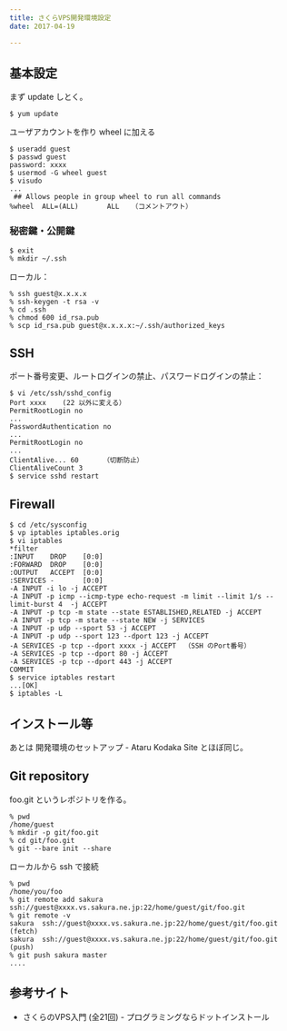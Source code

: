 ```yaml
---
title: さくらVPS開発環境設定
date: 2017-04-19

---
```


## 基本設定
まず update しとく。

```
$ yum update
```

ユーザアカウントを作り wheel に加える

```
$ useradd guest
$ passwd guest
password: xxxx
$ usermod -G wheel guest
$ visudo
...
 ## Allows people in group wheel to run all commands
%wheel  ALL=(ALL)       ALL   （コメントアウト）
```

### 秘密鍵・公開鍵

```
$ exit
% mkdir ~/.ssh
```

ローカル：

```
% ssh guest@x.x.x.x
% ssh-keygen -t rsa -v
% cd .ssh
% chmod 600 id_rsa.pub
% scp id_rsa.pub guest@x.x.x.x:~/.ssh/authorized_keys
```

## SSH
ポート番号変更、ルートログインの禁止、パスワードログインの禁止：

```
$ vi /etc/ssh/sshd_config
Port xxxx    (22 以外に変える）
PermitRootLogin no
...
PasswordAuthentication no
...
PermitRootLogin no
...
ClientAlive... 60      （切断防止）
ClientAliveCount 3
$ service sshd restart
```

## Firewall
```
$ cd /etc/sysconfig
$ vp iptables iptables.orig
$ vi iptables
*filter
:INPUT    DROP    [0:0]
:FORWARD  DROP    [0:0]
:OUTPUT   ACCEPT  [0:0]
:SERVICES -       [0:0]
-A INPUT -i lo -j ACCEPT
-A INPUT -p icmp --icmp-type echo-request -m limit --limit 1/s --limit-burst 4  -j ACCEPT
-A INPUT -p tcp -m state --state ESTABLISHED,RELATED -j ACCEPT
-A INPUT -p tcp -m state --state NEW -j SERVICES
-A INPUT -p udp --sport 53 -j ACCEPT
-A INPUT -p udp --sport 123 --dport 123 -j ACCEPT
-A SERVICES -p tcp --dport xxxx -j ACCEPT  （SSH のPort番号）
-A SERVICES -p tcp --dport 80 -j ACCEPT
-A SERVICES -p tcp --dport 443 -j ACCEPT
COMMIT
$ service iptables restart
...[OK]
$ iptables -L
```

## インストール等
あとは 開発環境のセットアップ - Ataru Kodaka Site とほぼ同じ。

## Git repository
foo.git というレポジトリを作る。

```
% pwd
/home/guest
% mkdir -p git/foo.git
% cd git/foo.git
% git --bare init --share
```

ローカルから ssh で接続

```
% pwd
/home/you/foo
% git remote add sakura ssh://guest@xxxx.vs.sakura.ne.jp:22/home/guest/git/foo.git
% git remote -v
sakura  ssh://guest@xxxx.vs.sakura.ne.jp:22/home/guest/git/foo.git (fetch)
sakura  ssh://guest@xxxx.vs.sakura.ne.jp:22/home/guest/git/foo.git (push)
% git push sakura master
....
```

## 参考サイト
- さくらのVPS入門 (全21回) - プログラミングならドットインストール
